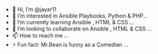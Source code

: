 - 👋 Hi, I’m @jayar11
- 👀 I’m interested in Ansible Playbooks, Python & PHP...
- 🌱 I’m currently learning Ansible , HTML & CSS ...
- 💞️ I’m looking to collaborate on Ansible , HTML & CSS ...
- 📫 How to reach me ...
- ⚡ Fun fact: Mr.Bean is funny as a Comedian ...

<!---
jayar11/jayar11 is a ✨ special ✨ repository because its `README.md` (this file) appears on your GitHub profile.
You can click the Preview link to take a look at your changes.
--->
